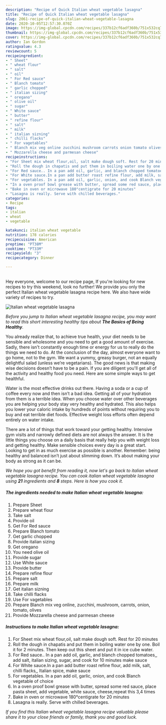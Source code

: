 ```yaml
---
description: "Recipe of Quick Italian wheat vegetable lasagna"
title: "Recipe of Quick Italian wheat vegetable lasagna"
slug: 2061-recipe-of-quick-italian-wheat-vegetable-lasagna
date: 2020-10-05T12:57:30.070Z
image: https://img-global.cpcdn.com/recipes/337b12cf6adf360b/751x532cq70/italian-wheat-vegetable-lasagna-recipe-main-photo.jpg
thumbnail: https://img-global.cpcdn.com/recipes/337b12cf6adf360b/751x532cq70/italian-wheat-vegetable-lasagna-recipe-main-photo.jpg
cover: https://img-global.cpcdn.com/recipes/337b12cf6adf360b/751x532cq70/italian-wheat-vegetable-lasagna-recipe-main-photo.jpg
author: Ian Gordon
ratingvalue: 4.3
reviewcount: 5
recipeingredient:
- " Sheet"
- " wheat flour"
- " salt"
- " oil"
- " For Red sauce"
- " Blanch tomato"
- " garlic chopped"
- " italian sizing"
- " oregano"
- " olive oil"
- " sugar"
- " White sauce"
- " butter"
- " refine flour"
- " salt"
- " milk"
- " italian sizning"
- " chilli flacks"
- " For vagetables"
- " Blanch mix veg online zucchini mushroom carrots onion tomato olives"
- " Mozzarella cheese and parmesan cheese"
recipeinstructions:
- "For Sheet mix wheat flour,oil, salt make dough soft. Rest for 20 minutes"
- "Roll the dough in chapatis and put them in boiling water one by one. Boil it for 2 minutes. Then keep out this sheet and put it in ice cube water."
- "For Red sauce.. In a pan add oil, garlic, and blanch chopped tomatoes,, add salt, italian sizing, sugar, and cook for 10 minutes make sauce"
- "For White sauce.In a pan add butter roast refine flour, add milk, salt, chilli flacks,, Italian spice, make sauce"
- "For vegetables. In a pan add oil, garlic, onion, and cook Blanch vegetable of choice"
- "In a oven proof bowl grease with butter, spread some red sauce, place pasta sheet, add vegetable, white sauce, cheese,repeat this 3,4 times"
- "Bake in oven or microwave 180°centigrate for 20 minutes"
- "Lasagna is really. Serve with chilled beverages."
categories:
- Recipe
tags:
- italian
- wheat
- vegetable

katakunci: italian wheat vegetable 
nutrition: 178 calories
recipecuisine: American
preptime: "PT38M"
cooktime: "PT33M"
recipeyield: "3"
recipecategory: Dinner

---
```

<br>
Hey everyone, welcome to our recipe page, If you're looking for new recipes to try this weekend, look no further! We provide you only the perfect Italian wheat vegetable lasagna recipe here. We also have wide variety of recipes to try.
<br>


![Italian wheat vegetable lasagna](https://img-global.cpcdn.com/recipes/337b12cf6adf360b/751x532cq70/italian-wheat-vegetable-lasagna-recipe-main-photo.jpg)

<i>Before you jump to Italian wheat vegetable lasagna recipe, you may want to read this short interesting healthy tips about <strong>The Basics of Being Healthy</strong>.</i>

You already realize that, to achieve true health, your diet needs to be sensible and wholesome and you need to get a good amount of exercise. Sadly, there isn't constantly enough time or energy for us to really do the things we need to do. At the conclusion of the day, almost everyone want to go home, not to the gym. We want a yummy, greasy burger, not an equally delightful salad (unless we’re vegetarians). The good news is that making wise decisions doesn’t have to be a pain. If you are diligent you'll get all of the activity and healthy food you need. Here are some simple ways to get healthful.

Water is the most effective drinks out there. Having a soda or a cup of coffee every now and then isn’t a bad idea. Getting all of your hydration from them is a terrible idea. When you choose water over other beverages you are helping your body stay very healthy and hydrated. This also helps you lower your caloric intake by hundreds of points without requiring you to buy and eat terrible diet foods. Effective weight loss efforts often depend entirely on water intake.

There are a lot of things that work toward your getting healthy. Intensive gym visits and narrowly defined diets are not always the answer. It is the little things you choose on a daily basis that really help you with weight loss and getting healthy. Make sensible choices every day is a great start. Looking to get in as much exercise as possible is another. Remember: being healthy and balanced isn’t just about slimming down. It’s about making your body as strong as it can be. 


<i>We hope you got benefit from reading it, now let's go back to italian wheat vegetable lasagna recipe. You can cook italian wheat vegetable lasagna using <strong>21</strong> ingredients and <strong>8</strong> steps. Here is how you cook it.
</i>

##### The ingredients needed to make Italian wheat vegetable lasagna:

1. Prepare  Sheet
1. Prepare  wheat flour
1. Take  salt
1. Provide  oil
1. Get  For Red sauce
1. Prepare  Blanch tomato
1. Get  garlic chopped
1. Provide  italian sizing
1. Get  oregano
1. You need  olive oil
1. Provide  sugar
1. Use  White sauce
1. Provide  butter
1. Prepare  refine flour
1. Prepare  salt
1. Prepare  milk
1. Get  italian sizning
1. Take  chilli flacks
1. Use  For vagetables
1. Prepare  Blanch mix veg online, zucchini, mushroom, carrots, onion, tomato, olives
1. Provide  Mozzarella cheese and parmesan cheese


##### Instructions to make Italian wheat vegetable lasagna:

1. For Sheet mix wheat flour,oil, salt make dough soft. Rest for 20 minutes
1. Roll the dough in chapatis and put them in boiling water one by one. Boil it for 2 minutes. Then keep out this sheet and put it in ice cube water.
1. For Red sauce.. In a pan add oil, garlic, and blanch chopped tomatoes,, add salt, italian sizing, sugar, and cook for 10 minutes make sauce
1. For White sauce.In a pan add butter roast refine flour, add milk, salt, chilli flacks,, Italian spice, make sauce
1. For vegetables. In a pan add oil, garlic, onion, and cook Blanch vegetable of choice
1. In a oven proof bowl grease with butter, spread some red sauce, place pasta sheet, add vegetable, white sauce, cheese,repeat this 3,4 times
1. Bake in oven or microwave 180°centigrate for 20 minutes
1. Lasagna is really. Serve with chilled beverages.


<i>If you find this Italian wheat vegetable lasagna recipe valuable please share it to your close friends or family, thank you and good luck.</i>
